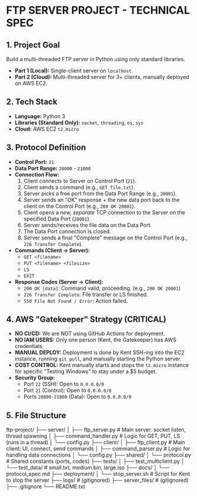 # FTP SERVER PROJECT - TECHNICAL SPEC

## 1. Project Goal
Build a multi-threaded FTP server in Python using only standard libraries.
- **Part 1 (Local):** Single-client server on `localhost`.
- **Part 2 (Cloud):** Multi-threaded server for 3+ clients, manually deployed on AWS EC2.

## 2. Tech Stack
- **Language:** Python 3
- **Libraries (Standard Only):** `socket`, `threading`, `os`, `sys`
- **Cloud:** AWS EC2 `t2.micro`

## 3. Protocol Definition
- **Control Port:** `21`
- **Data Port Range:** `20000` - `21000`
- **Connection Flow:**
    1.  Client connects to Server on Control Port (`21`).
    2.  Client sends a command (e.g., `GET file.txt`).
    3.  Server picks a free port from the Data Port Range (e.g., `20001`).
    4.  Server sends an "OK" response + the new data port back to the client on the Control Port (e.g., `200 OK 20001`).
    5.  Client opens a *new, separate* TCP connection to the Server on the specified Data Port (`20001`).
    6.  Server sends/receives the file data on the Data Port.
    7.  The Data Port connection is closed.
    8.  Server sends a final "Complete" message on the Control Port (e.g., `226 Transfer Complete`).
- **Commands (Client -> Server):**
    - `GET <filename>`
    - `PUT <filename> <filesize>`
    - `LS`
    - `EXIT`
- **Response Codes (Server -> Client):**
    - `200 OK [data]`: Command valid, proceeding. (e.g., `200 OK 20001`)
    - `226 Transfer Complete`: File transfer or LS finished.
    - `550 File Not Found / Error`: Action failed.

## 4. AWS "Gatekeeper" Strategy (CRITICAL)
- **NO CI/CD:** We are NOT using GitHub Actions for deployment.
- **NO IAM USERS:** Only one person (Kent, the Gatekeeper) has AWS credentials.
- **MANUAL DEPLOY:** Deployment is done by Kent SSH-ing into the EC2 instance, running `git pull`, and manually starting the Python server.
- **COST CONTROL:** Kent manually starts and stops the `t2.micro` instance for specific "Testing Windows" to stay under a $5 budget.
- **Security Group:**
    - Port `22` (SSH): Open to `0.0.0.0/0`
    - Port `21` (Control): Open to `0.0.0.0/0`
    - Ports `20000-21000` (Data): Open to `0.0.0.0/0`

## 5. File Structure
ftp-project/
├── server/
│   ├── ftp_server.py         # Main server: socket listen, thread spawning
│   ├── command_handler.py    # Logic for GET, PUT, LS (runs in a thread)
│   └── config.py
├── client/
│   ├── ftp_client.py         # Main client: UI, connect, send commands
│   ├── command_parser.py     # Logic for handling data connections
│   └── config.py
├── shared/
│   └── protocol.py           # Shared constants (ports, codes)
├── tests/
│   ├── test_multiclient.py
│   └── test_data/            # small.txt, medium.bin, large.iso
├── docs/
│   └── protocol_spec.md
├── deployment/
│   └── stop_server.sh        # Script for Kent to stop the server
├── logs/                     # (gitignored)
├── server_files/             # (gitignored)
├── .gitignore
└── README.txt